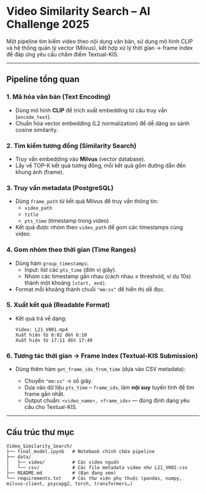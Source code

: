 # Video Similarity Search – AI Challenge 2025

Một pipeline tìm kiếm video theo nội dung văn bản, sử dụng mô hình CLIP và hệ thống quản lý vector (Milvus), kết hợp xử lý thời gian → frame index để đáp ứng yêu cầu chấm điểm Textual-KIS.

---

##  Pipeline tổng quan

### 1. Mã hóa văn bản (Text Encoding)
- Dùng mô hình **CLIP** để trích xuất embedding từ câu truy vấn (`encode_text`).
- Chuẩn hóa vector embedding (L2 normalization) để dễ dàng so sánh cosine similarity.

### 2. Tìm kiếm tương đồng (Similarity Search)
- Truy vấn embedding vào **Milvus** (vector database).
- Lấy về TOP-K kết quả tương đồng, mỗi kết quả gồm đường dẫn đến khung ảnh (frame).

### 3. Truy vấn metadata (PostgreSQL)
- Dùng `frame_path` từ kết quả Milvus để truy vấn thông tin:
  - `video_path`
  - `title`
  - `pts_time` (timestamp trong video)
- Kết quả được nhóm theo `video_path` để gom các timestamps cùng video.

### 4. Gom nhóm theo thời gian (Time Ranges)
- Dùng hàm `group_timestamps`:
  - Input: list các `pts_time` (đơn vị giây).
  - Nhóm các timestamp gần nhau (cách nhau ≤ threshold, ví dụ 10s) thành một khoảng `[start, end]`.
- Format mỗi khoảng thành chuỗi `"mm:ss"` để hiển thị dễ đọc.

### 5. Xuất kết quả (Readable Format)
- Kết quả trả về dạng:
  ```text
  Video: L21_V001.mp4
  Xuất hiện từ 6:02 đến 6:10
  Xuất hiện từ 17:11 đến 17:49

### 6. Tương tác thời gian → Frame Index (Textual-KIS Submission)

* Dùng thêm hàm `get_frame_idx_from_time` (dựa vào CSV metadata):

  * Chuyển `"mm:ss"` → số giây.
  * Dựa vào dữ liệu `pts_time` – `frame_idx`, làm **nội suy** tuyến tính để tìm frame gần nhất.
  * Output chuẩn: `<video_name>, <frame_idx>` — đúng định dạng yêu cầu cho Textual-KIS.

---

## Cấu trúc thư mục

```
Video_Similarity_Search/
├── final_model.ipynb   # Notebook chính chứa pipeline
├── data/
│   ├── video/          # Các video nguồn
│   └── csv/            # Các file metadata video như L21_V002.csv
├── README.md           # (Bạn đang xem)
└── requirements.txt    # Các thư viện phụ thuộc (pandas, numpy, milvus-client, psycopg2, torch, transformers…)
```


